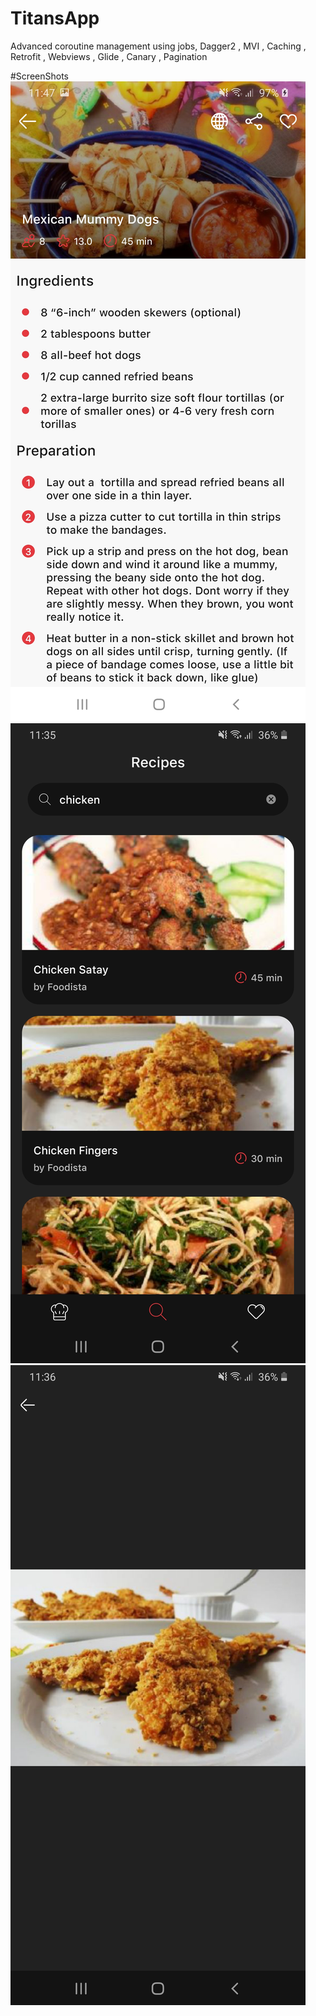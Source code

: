 # TitansApp
Advanced coroutine management using jobs, Dagger2 , MVI , Caching , Retrofit , Webviews , Glide , Canary , Pagination

#ScreenShots
![](demo/screenshot_4.jpg)
![](demo/screenshot_5.jpg)
![](demo/screenshot_6.jpg)


